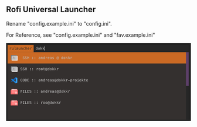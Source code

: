 ## Rofi Universal Launcher

Rename "config.example.ini" to "config.ini".

For Reference, see "config.example.ini" and "fav.example.ini"

![screen](./img/screen.png)